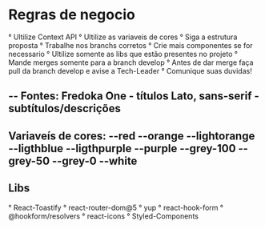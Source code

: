 # Regras de negocio

 ° Ultilize Context API
 ° Ultilize as variaveis de cores
 ° Siga a estrutura proposta
 ° Trabalhe nos branchs corretos
 ° Crie mais componentes se for necessario
 ° Ultilize somente as libs que estão presentes no projeto
 ° Mande merges somente para a branch develop
 ° Antes de dar merge faça pull da branch develop e avise a Tech-Leader
 ° Comunique suas duvidas!
 
 -- 
 Fontes:
 Fredoka One - títulos
 Lato, sans-serif - subtítulos/descrições
 --
 Variaveís de cores:
   --red
   --orange
   --lightorange
   --ligthblue
   --ligthpurple
   --purple
   --grey-100
   --grey-50
   --grey-0
   --white
 --

## Libs
° React-Toastify
° react-router-dom@5
° yup
° react-hook-form
° @hookform/resolvers
° react-icons
° Styled-Components




